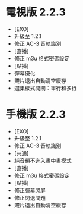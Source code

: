 # 電視版 2.2.3

* [EXO]
* 升級至 1.2.1
* 修正 AC-3 音軌識別
* [直播]
* 修正 m3u 格式密碼設定
* [點播]
* 彈幕優化
* 賤片退出自動清空緩存
* 選集樣式開關：單行和多行

# 手機版 2.2.3

* [EXO]
* 升級至 1.2.1
* 修正 AC-3 音軌識別
* [共通]
* 純音頻不進入畫中畫模式
* [直播]
* 修正 m3u 格式密碼設定
* [點播]
* 修正彈幕閃屏
* 修正閃退問題
* 賤片退出自動清空緩存